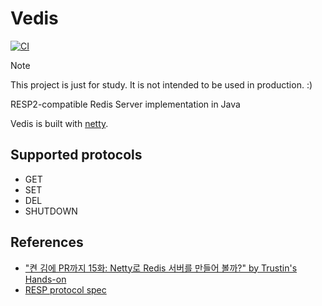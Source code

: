 # Vedis

[![CI](https://github.com/sh-cho/vedis/actions/workflows/ci.yml/badge.svg?branch=main&event=push)](https://github.com/sh-cho/vedis/actions/workflows/ci.yml)

> [!NOTE]
> This project is just for study. It is not intended to be used in production. :)

RESP2-compatible Redis Server implementation in Java

Vedis is built with [netty](https://github.com/netty/netty).

## Supported protocols
- GET
- SET
- DEL
- SHUTDOWN

## References
- ["켠 김에 PR까지 15화: Netty로 Redis 서버를 만들어 볼까?" by Trustin's Hands-on](https://www.youtube.com/watch?v=KNRofx1b8_M)
- [RESP protocol spec](https://redis.io/docs/reference/protocol-spec/)

